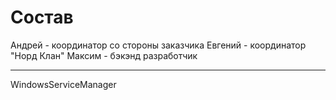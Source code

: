 # Состав
Андрей - координатор со стороны заказчика 
Евгений - координатор "Норд Клан"
Максим - бэкэнд разработчик

---

WindowsServiceManager

